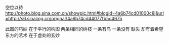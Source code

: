 空位以待
http://photo.blog.sina.com.cn/showpic.html#blogid=4a6b74cd01000c8j&url=http://s6.sinaimg.cn/orignal/4a6b74cd44077fb5c4675
 
此图的巧妙
在于平行的构图
两条相同的树枝
一条有鸟
一条没有
缺失
却有着希望
东方的艺术
在于虚处的玄妙
 
